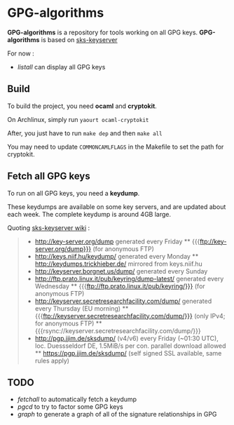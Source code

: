 GPG-algorithms
==============

**GPG-algorithms** is a repository for tools working on all GPG keys.
**GPG-algorithms** is based on [sks-keyserver](https://bitbucket.org/skskeyserver/sks-keyserver/)

For now :
* *listall* can display all GPG keys

Build
-----

To build the project, you need **ocaml** and **cryptokit**.

On Archlinux, simply run `yaourt ocaml-cryptokit`

After, you just have to run `make dep` and then `make all`

You may need to update `COMMONCAMLFLAGS` in the Makefile to set the path for cryptokit.

Fetch all GPG keys
------------------

To run on all GPG keys, you need a **keydump**.

These keydumps are available on some key servers, and are updated about each week.
The complete keydump is around 4GB large.

Quoting [sks-keyserver wiki](https://bitbucket.org/skskeyserver/sks-keyserver/wiki/KeydumpSources) :

>  * http://key-server.org/dump  generated every Friday
>   ** {{{ftp://key-server.org/dump}}}   (for anonymous FTP)
>  * http://keys.niif.hu/keydump/  generated every Monday
>   ** http://keydumps.trickhieber.de/  mirrored from keys.niif.hu
>  * http://keyserver.borgnet.us/dump/  generated every Sunday
>  * http://ftp.prato.linux.it/pub/keyring/dump-latest/  generated every Wednesday
>   ** {{{ftp://ftp.prato.linux.it/pub/keyring/}}}   (for anonymous FTP)
>  * http://keyserver.secretresearchfacility.com/dump/ generated every Thursday (EU morning)
>   ** {{{ftp://keyserver.secretresearchfacility.com/dump/}}} (only IPv4; for anonymous FTP)
>   ** {{{rsync://keyserver.secretresearchfacility.com/dump/}}}
>  * http://pgp.jjim.de/sksdump/  (v4/v6) every Friday (~01:30 UTC), loc. Duessseldorf DE, 1.5MiB/s per con. parallel download allowed
>   ** https://pgp.jjim.de/sksdump/ (self signed SSL available, same rules apply)

TODO
----

* *fetchall* to automatically fetch a keydump
* *pgcd* to try to factor some GPG keys
* *graph* to generate a graph of all of the signature relationships in GPG
